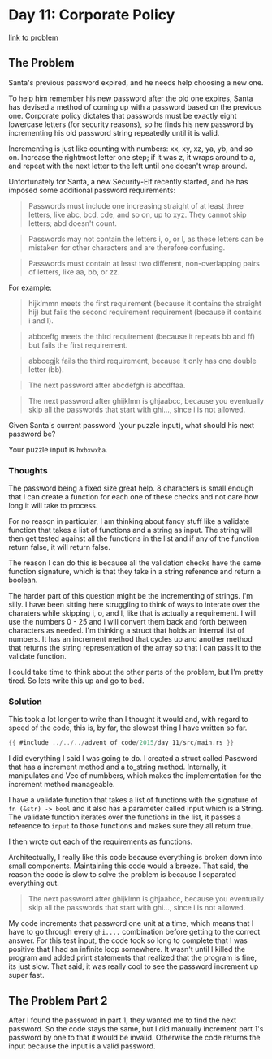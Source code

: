 # Day 11: Corporate Policy

[link to problem](https://adventofcode.com/2015/day/11)

## The Problem

Santa's previous password expired, and he needs help choosing a new one.

To help him remember his new password after the old one expires, Santa has devised a method of coming up with a password based on the previous one. Corporate policy dictates that passwords must be exactly eight lowercase letters (for security reasons), so he finds his new password by incrementing his old password string repeatedly until it is valid.

Incrementing is just like counting with numbers: xx, xy, xz, ya, yb, and so on. Increase the rightmost letter one step; if it was z, it wraps around to a, and repeat with the next letter to the left until one doesn't wrap around.

Unfortunately for Santa, a new Security-Elf recently started, and he has imposed some additional password requirements:

> Passwords must include one increasing straight of at least three letters, like abc, bcd, cde, and so on, up to xyz. They cannot skip letters; abd doesn't count.

> Passwords may not contain the letters i, o, or l, as these letters can be mistaken for other characters and are therefore confusing.

> Passwords must contain at least two different, non-overlapping pairs of letters, like aa, bb, or zz.

For example:

> hijklmmn meets the first requirement (because it contains the straight hij) but fails the second requirement requirement (because it contains i and l).

> abbceffg meets the third requirement (because it repeats bb and ff) but fails the first requirement.

> abbcegjk fails the third requirement, because it only has one double letter (bb).

> The next password after abcdefgh is abcdffaa.

> The next password after ghijklmn is ghjaabcc, because you eventually skip all the passwords that start with ghi..., since i is not allowed.

Given Santa's current password (your puzzle input), what should his next password be?

Your puzzle input is `hxbxwxba`.

### Thoughts

The password being a fixed size great help. 8 characters is small enough that I can create a function for each one of these checks and not care how long it will take to process.

For no reason in particular, I am thinking about fancy stuff like a validate function that takes a list of functions and a string as input. The string will then get tested against all the functions in the list and if any of the function return false, it will return false.

The reason I can do this is because all the validation checks have the same function signature, which is that they take in a string reference and return a boolean.

The harder part of this question might be the incrementing of strings. I'm silly. I have been sitting here struggling to think of ways to interate over the charaters while skipping i, o, and l, like that is actually a requirement. I will use the numbers 0 - 25 and i will convert them back and forth between characters as needed. I'm thinking a struct that holds an internal list of numbers. It has an increment method that cycles up and another method that returns the string representation of the array so that I can pass it to the validate function.

I could take time to think about the other parts of the problem, but I'm pretty tired. So lets write this up and go to bed.

### Solution

This took a lot longer to write than I thought it would and, with regard to speed of the code, this is, by far, the slowest thing I have written so far.

```rust
{{ #include ../../../advent_of_code/2015/day_11/src/main.rs }}
```

I did everything I said I was going to do. I created a struct called Password that has a increment method and a to_string method. Internally, it manipulates and Vec of numbbers, which makes the implementation for the increment method manageable.

I have a validate function that takes a list of functions with the signature of `fn (&str) -> bool` and it also has a parameter called input which is a String. The validate function iterates over the functions in the list, it passes a reference to `input` to those functions and makes sure they all return true.

I then wrote out each of the requirements as functions.

Architectually, I really like this code because everything is broken down into small components. Maintaining this code would a breeze. That said, the reason the code is slow to solve the problem is because I separated everything out.

> The next password after ghijklmn is ghjaabcc, because you eventually skip all the passwords that start with ghi..., since i is not allowed.

My code increments that password one unit at a time, which means that I have to go through every `ghi....` combination before getting to the correct answer. For this test input, the code took so long to complete that I was positive that I had an infinite loop somewhere. It wasn't until I killed the program and added print statements that realized that the program is fine, its just slow. That said, it was really cool to see the password increment up super fast.

## The Problem Part 2

After I found the password in part 1, they wanted me to find the next password. So the code stays the same, but I did manually increment part 1's password by one to that it would be invalid. Otherwise the code returns the input because the input is a valid password.
